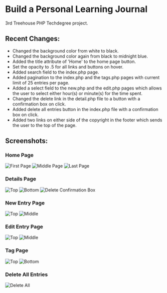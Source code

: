 # Build a Personal Learning Journal
3rd Treehouse PHP Techdegree project.

## Recent Changes:
* Changed the background color from white to black.
* Changed the background color again from black to midnight blue.
* Added the title attribute of 'Home' to the home page button.
* Set the opacity to .5 for all links and buttons on hover.
* Added search field to the index.php page.
* Added pagination to the index.php and the tags.php pages with current limit of 25 entries per page.
* Added a select field to the new.php and the edit.php pages which allows the user to select either hour(s) or minute(s) for the time spent.
* Changed the delete link in the detail.php file to a button with a confirmation box on click.
* Added delete all entries button in the index.php file with a confirmation box on click.
* Added two links on either side of the copyright in the footer which sends the user to the top of the page.

## Screenshots:
### Home Page
![First Page](/img/home-p1.png)
![Middle Page](/img/home-p2.png)
![Last Page](/img/home-p3.png)

### Details Page
![Top](/img/detail-top.png)
![Bottom](/img/detail-bottom.png)
![Delete Confirmation Box](/img/delete-confirmation-box.png)

### New Entry Page
![Top](/img/new-entry-top.png)
![Middle](/img/new-entry-middle.png)

### Edit Entry Page
![Top](/img/edit-entry-top.png)
![Middle](/img/edit-entry-middle.png)

### Tag Page
![Top](/img/tag-top.png)
![Bottom](/img/tag-bottom.png)

### Delete All Entries
![Delete All](/img/delete-all.png)

